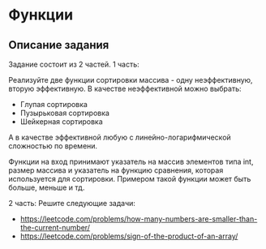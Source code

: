 # Функции

## Описание задания

Задание состоит из 2 частей. 1 часть:

Реализуйте две функции сортировки массива - одну неэффективную, вторую эффективную.
В качестве неэффективной можно выбрать:
- Глупая сортировка
- Пузырьковая сортировка
- Шейкерная сортировка

А в качестве эффективной любую с линейно-логарифмической сложностью по времени.

Функции на вход принимают указатель на массив элементов типа int, размер массива и указатель на функцию сравнения, которая
используется для сортировки. Примером такой функции может быть больше, меньше и тд.

2 часть:
Решите следующие задачи:
- https://leetcode.com/problems/how-many-numbers-are-smaller-than-the-current-number/
- https://leetcode.com/problems/sign-of-the-product-of-an-array/